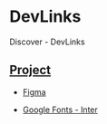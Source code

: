 # DevLinks
Discover - DevLinks

## [Project](https://douglasdl.github.io/DevLinks/)



- [Figma](https://www.figma.com/community/file/1187422022288947321)


- [Google Fonts - Inter](https://fonts.google.com/specimen/Inter)